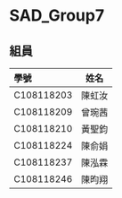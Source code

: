 # SAD_Group7
## 組員
|學號|姓名|
|:---|:---:|
|C108118203|陳虹汝|
|C108118209|曾琬茜|
|C108118210|黃聖鈞|(組長)
|C108118224|陳俞娟|
|C108118237|陳泓霖|
|C108118246|陳昀翔|
